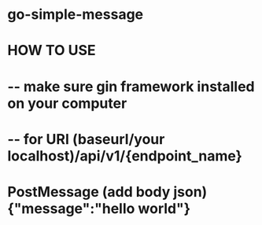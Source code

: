 # go-simple-message

# HOW TO USE
# -- make sure gin framework installed on your computer
# -- for URI (baseurl/your localhost)/api/v1/{endpoint_name}
# PostMessage (add body json) {"message":"hello world"}
